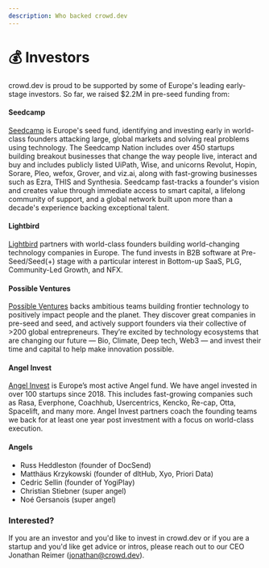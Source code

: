 ```yaml
---
description: Who backed crowd.dev
---
```


# 💰 Investors

crowd.dev is proud to be supported by some of Europe's leading early-stage investors. So far, we raised $2.2M in pre-seed funding from:

#### Seedcamp

[Seedcamp](https://seedcamp.com/) is Europe's seed fund, identifying and investing early in world-class founders attacking large, global markets and solving real problems using technology. The Seedcamp Nation includes over 450 startups building breakout businesses that change the way people live, interact and buy and includes publicly listed UiPath, Wise, and unicorns Revolut, Hopin, Sorare, Pleo, wefox, Grover, and viz.ai, along with fast-growing businesses such as Ezra, THIS and Synthesia. Seedcamp fast-tracks a founder's vision and creates value through immediate access to smart capital, a lifelong community of support, and a global network built upon more than a decade's experience backing exceptional talent.

#### Lightbird

[Lightbird](https://lightbird.vc/) partners with world-class founders building world-changing technology companies in Europe. The fund invests in B2B software at Pre-Seed/Seed(+) stage with a particular interest in Bottom-up SaaS, PLG, Community-Led Growth, and NFX.

#### Possible Ventures

[Possible Ventures](https://www.possible.ventures/) backs ambitious teams building frontier technology to positively impact people and the planet. They discover great companies in pre-seed and seed, and actively support founders via their collective of >200 global entrepreneurs. They’re excited by technology ecosystems that are changing our future — Bio, Climate, Deep tech, Web3 — and invest their time and capital to help make innovation possible.

#### **Angel Invest**

[Angel Invest](https://www.angelinvest.ventures/) is Europe’s most active Angel fund. We have angel invested in over 100 startups since 2018. This includes fast-growing companies such as Rasa, Everphone, Coachhub, Usercentrics, Kencko, Re-cap, Otta, Spacelift, and many more. Angel Invest partners coach the founding teams we back for at least one year post investment with a focus on world-class execution.

#### Angels

* Russ Heddleston (founder of DocSend)
* Matthäus Krzykowski (founder of dltHub, Xyo, Priori Data)
* Cedric Sellin (founder of YogiPlay)
* Christian Stiebner (super angel)
* Noé Gersanois (super angel)

### Interested? <a href="#interested" id="interested"></a>

If you are an investor and you'd like to invest in crowd.dev or if you are a startup and you'd like get advice or intros, please reach out to our CEO Jonathan Reimer (jonathan@crowd.dev).
